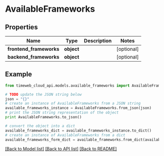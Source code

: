 # AvailableFrameworks


## Properties
Name | Type | Description | Notes
------------ | ------------- | ------------- | -------------
**frontend_frameworks** | **object** |  | [optional] 
**backend_frameworks** | **object** |  | [optional] 

## Example

```python
from timeweb_cloud_api.models.available_frameworks import AvailableFrameworks

# TODO update the JSON string below
json = "{}"
# create an instance of AvailableFrameworks from a JSON string
available_frameworks_instance = AvailableFrameworks.from_json(json)
# print the JSON string representation of the object
print AvailableFrameworks.to_json()

# convert the object into a dict
available_frameworks_dict = available_frameworks_instance.to_dict()
# create an instance of AvailableFrameworks from a dict
available_frameworks_form_dict = available_frameworks.from_dict(available_frameworks_dict)
```
[[Back to Model list]](../README.md#documentation-for-models) [[Back to API list]](../README.md#documentation-for-api-endpoints) [[Back to README]](../README.md)


